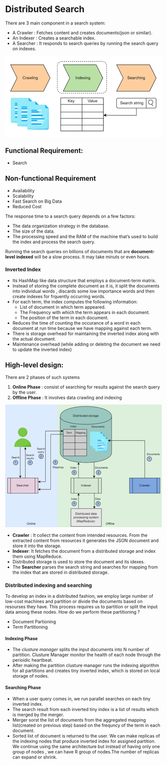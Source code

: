 # Distributed Search

There are 3 main component in a search system:
  * A Crawler : Fetches content and creates documents(json or similar).
  * An Indexer : Creates a searchable index. 
  * A Searcher : It responds to search queries by running the search query on indexes.

 ![ Component of Distributed Search System](assests/search1.png) 

## Functional Requirement:
 * Search

## Non-functional Requirement

 * Availability
 * Scalability
 * Fast Search on Big Data
 * Reduced Cost

The response time to a search query depends on a few factors:
 * The data organization strategy in the database.
 * The size of the data.
 * The processing speed and the RAM of the machine that’s used to build the index and process the search query.

Running the search queries on billions of documents that are **document-level indexed** will be a slow process. It may take minuts or even hours. 

### Inverted Index

 * Its HashMap like data structure that employs a document-term matrix.
 * Instead of storing the complete document as it is, it split the documents into individual words , discards some low importance words and then create indexes for frquently occurring words.
 * For each term, the index computes the following information:
   * List of document in which term appeared.
   * The Frequency with which the term appears in each document.
   * The position of the term in each document.
 * Reduces the time of counting the occurance of a word in each document at run time because we have mapping against each term.
 * There is storage overhead  for maintaining the inverted index along with the actual document.
 * Maintenance overhead (while adding or deleting the document we need to update the inverted index)

## High-level design:

 There are 2 phases of such systems 
  1) **Online Phase** : consist of searching for results against the search query by the user.
  2) **Offline Phase** : It involves data crawling and indexing

 ![High Level Design of Distributed Search System ](assests/search2.png) 

  * **Crawler** : It collect the content from intended resources. From the extracted content from resources it generates the JSON document and store it into the storage.
  * **Indexer**: It fetches the document from a distributed storage and index them using MapReduce.
  * Distributed storage is used to store the document and its idexes.
  * The **Searcher** parses the search string and searches for mapping from the index that are stored in distributed storage.

### Distributed indexing and searching 

To develop an index in a distributed fashion, we employ large number of low-cost machines and partition or divide the documents based on resourses they have. 
This process requires us to partition or split the input data among these nodes.  How do we perform these partitioning ?

 * Document Partioning
 * Term Partitioning 


#### Indexing Phase
 * The *clusture manager* splits the input documents into N number of partition. Clusture Manager monitor the health of each node through the perioidic heartbeat.
 * After making the partition clusture manager runs the indexing algorithm for all partitions and creates tiny inverted index, which is stored on local storage of nodes. 
 
#### Searching Phase
 * When a user query comes in, we run parallel searches on each tiny inverted index.
 * The search result from each inverted tiny index is a list of results which is merged by the merger.
 * Merger sorst the list of documents from the aggregated mapping list(created on previous step) based on the frequncy of the term in each document.
 * Sorted list of document is returned to the user.
We can make replicas of the indexing nodes that produce inverted index for assigned partition. We continue using the same architecture but instead of having only one group of nodes , we can have R group of nodes.The number of replicas can expand or shrink. 


